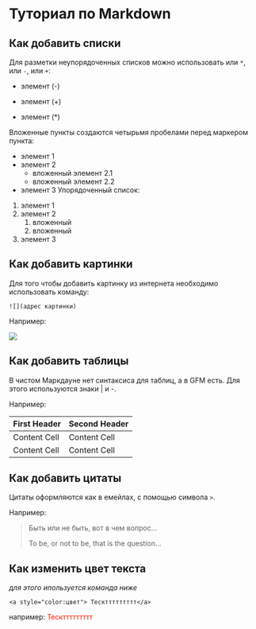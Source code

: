 # Туториал по Markdown

## Как добавить списки

Для разметки неупорядоченных списков можно использовать
или `*`, или `-`, или `+`:
- элемент (-)
+ элемент (+)
* элемент (*)

Вложенные пункты создаются четырьмя пробелами перед
маркером пункта:
* элемент 1
* элемент 2
    * вложенный элемент 2.1
    * вложенный элемент 2.2
* элемент 3
Упорядоченный список:
1. элемент 1
2. элемент 2
   1. вложенный
   2. вложенный
3. элемент 3


## Как добавить картинки

Для того чтобы добавить картинку из интернета необходимо использовать команду: 

```
![](адрес картинки)
```

Например:

![](https://img2.akspic.ru/crops/9/7/0/7/6/167079/167079-betmen-zhenshhina_koshka-art-komiksy_dc-supergeroj-1080x1920.jpg)

## Как добавить таблицы

В чистом Маркдауне нет синтаксиса для таблиц, а в GFM
есть. Для этого используются знаки | и -.

Например:

First Header | Second Header
-------------| -------------
Content Cell | Content Cell
Content Cell | Content Cell

## Как добавить цитаты

Цитаты оформляются как в емейлах, с помощью символа `>`.

Например:
> Быть или не быть,  вот в чем вопрос...
>
>To be, or not to be, that is the question…


## Как изменить цвет текста

*для этого ипользуется команда ниже*

```
<a style="color:цвет"> Тескттттттттт</a>
```
например:
<a style="color:#FF1800"> Тескттттттттт</a>